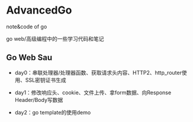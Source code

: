 # AdvancedGo
note&amp;code of go

go web/高级编程中的一些学习代码和笔记

## Go Web Sau

-  day0：串联处理器/处理器函数、获取请求头内容、HTTP2、http_router使用、SSL密钥证书生成

-  day1：修改响应头、cookie、文件上传、拿form数据、向Response Header/Body写数据

-  day2：go template的使用demo
